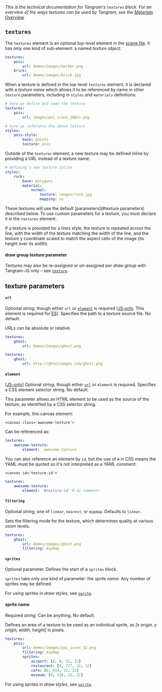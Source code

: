*This is the technical documentation for Tangram's `textures` block. For an overview of the ways textures can be used by Tangram, see the [Materials Overview](Materials-Overview.md).*

## `textures`
The `textures` element is an optional top-level element in the [scene file](Scene-file.md). It has only one kind of sub-element: a named _texture object_.

```yaml
textures:
    pois:
        url: demos/images/marker.png
    brick:
        url: demos/images/brick.jpg
```

When a texture is defined in the top-level `textures` element, it is declared with a _texture name_ which allows it to be referenced by name in other `texture` parameters, including in `styles` and `materials` definitions:

```yaml
# here we define and name the texture
textures:
    pois:
        url: images/poi_icons_18@2x.png

# here we reference the above texture
styles:
    pois-style:
        base: points
        texture: pois
```

Outside of the `textures` element, a new texture may be defined inline by providing a URL instead of a texture name:
```yaml
# defining a new texture inline
styles:
    rock:
        base: polygons
        material:
            normal:
                texture: images/rock.jpg
                mapping: uv
```
These textures will use the default [parameters](#texture parameters) described below. To use custom parameters for a texture, you must declare it in the `textures` element.

If a texture is provided for a _lines_ style, the texture is repeated across the line, with the width of the texture matching the width of the line, and the texture y coordinate scaled to match the aspect ratio of the image (its height over its width).

#### draw group texture parameter

Textures may also be re-assigned or un-assigned per _draw group_ with Tangram-JS only – see [`texture`](draw.md#texture).

## texture parameters

#### `url`
Optional _string_, though either `url` or [`element`](#element) is required ([JS-only](https://github.com/tangrams/tangram). This element is required for [ES](https://github.com/tangrams/tangram-es)). Specifies the path to a texture source file. No default.

URLs can be absolute or relative.

```yaml
textures:
    ghost:
        url: demos/images/ghost.png
```

```yaml
textures:
    ghost:
        url: http://ghostimages.com/ghost.png
```

#### `element`
[[JS-only](https://github.com/tangrams/tangram)] Optional _string_, though either [`url`](#url) or `element` is required. Specifies a CSS element selector string. No default.

This parameter allows an HTML element to be used as the source of the texture, as identified by a CSS selector string.

For example, this canvas element:

`<canvas class='awesome-texture'>`

Can be referenced as:

```yaml
textures:
    awesome-texture:
        element: .awesome-texture
```

You can also reference an element by `id`, but the use of `#` in CSS means the YAML must be quoted so it's not interpreted as a YAML comment:

`<canvas id='texture-id'>`

```yaml
textures:
    awesome-texture:
        element: '#texture-id' # no comment!
```

#### `filtering`
Optional _string_, one of `linear`, `nearest`, or `mipmap`. Defaults to `linear`.

Sets the filtering mode for the texture, which determines quality at various zoom levels.

```yaml
textures:
    ghost:
        url: demos/images/ghost.png
        filtering: mipmap
```

#### `sprites`
Optional parameter. Defines the start of a `sprites` block.

`sprites` take only one kind of parameter: the _sprite name_. Any number of sprites may be defined.

For using sprites in _draw styles_, see [`sprite`](draw.md#sprite).

#### sprite name
Required _string_. Can be anything. No default.

Defines an area of a texture to be used as an individual sprite, as _[x origin, y origin, width, height]_ in pixels.

```yaml
textures:
    pois:
        url: demos/images/poi_icons_32.png
        filtering: mipmap
        sprites:
            airport: [0, 0, 32, 32]
            restaurant: [0, 777, 32, 32]
            cafe: [0, 814, 32, 32]
            museum: [0, 518, 32, 32]
```

For using sprites in _draw styles_, see [`sprite`](draw.md#sprite).
